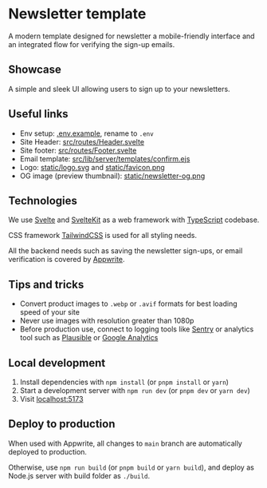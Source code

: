 # Newsletter template

A modern template designed for newsletter a mobile-friendly interface and an integrated flow for verifying the sign-up
emails.

## Showcase

A simple and sleek UI allowing users to sign up to your newsletters.

## Useful links

- Env setup: [.env.example](.env.example), rename to `.env`
- Site Header: [src/routes/Header.svelte](src/routes/Header.svelte)
- Site footer: [src/routes/Footer.svelte](src/routes/Footer.svelte)
- Email template: [src/lib/server/templates/confirm.ejs](src/lib/server/templates/confirm.ejs)
- Logo: [static/logo.svg](./static/logo.svg) and [static/favicon.png](./static/favicon.png)
- OG image (preview thumbnail): [static/newsletter-og.png](./static/newsletter-og.png)

## Technologies

We use [Svelte](https://svelte.dev/docs/svelte/overview) and [SvelteKit](https://svelte.dev/docs/kit/introduction) as a
web framework with [TypeScript](https://www.typescriptlang.org/) codebase.

CSS framework [TailwindCSS](https://tailwindcss.com/) is used for all styling needs.

All the backend needs such as saving the newsletter sign-ups, or email verification is covered
by [Appwrite](https://appwrite.io/).

## Tips and tricks

- Convert product images to `.webp` or `.avif` formats for best loading speed of your site
- Never use images with resolution greater than 1080p
- Before production use, connect to logging tools like [Sentry](https://sentry.io/) or analytics tool such
  as [Plausible](https://plausible.io/) or [Google Analytics](https://marketingplatform.google.com/about/analytics/)

## Local development

1. Install dependencies with `npm install` (or `pnpm install` or `yarn`)
2. Start a development server with `npm run dev` (or `pnpm dev` or `yarn dev`)
3. Visit [localhost:5173](http://localhost:5173/)

## Deploy to production

When used with Appwrite, all changes to `main` branch are automatically deployed to production.

Otherwise, use `npm run build` (or `pnpm build` or `yarn build`), and deploy as Node.js server with build folder as
`./build`.
